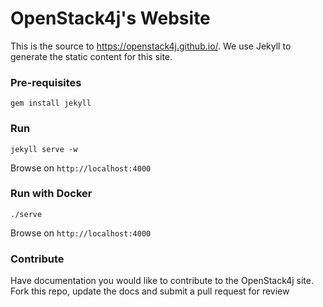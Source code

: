 # OpenStack4j's Website

This is the source to https://openstack4j.github.io/.   We use Jekyll to generate the static content for this site.

### Pre-requisites

```
gem install jekyll
```

### Run

```
jekyll serve -w
```

Browse on `http://localhost:4000`

### Run with Docker

```
./serve
```

Browse on `http://localhost:4000`

### Contribute

Have documentation you would like to contribute to the OpenStack4j site.   Fork this repo, update the docs and submit a pull request for review
